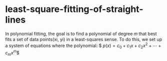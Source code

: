 # least-square-fitting-of-straight-lines

In polynomial fitting, the goal is to find a polynomial of degree 𝑚
that best fits a set of data points(xi, yi) in a least-squares sense.
To do this, we set up a system of equations where the polynomial:
$$\ p(x) = c_0 + c_1 x + c_2 x^2 + \cdots + c_m x^m \$$